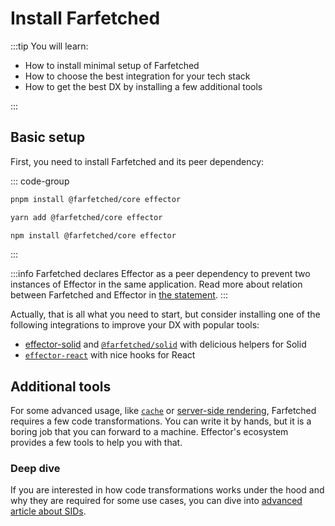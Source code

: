 # Install Farfetched

:::tip You will learn:

- How to install minimal setup of Farfetched
- How to choose the best integration for your tech stack
- How to get the best DX by installing a few additional tools

:::

## Basic setup

First, you need to install Farfetched and its peer dependency:

::: code-group

```sh [pnpm]
pnpm install @farfetched/core effector
```

```sh [yarn]
yarn add @farfetched/core effector
```

```sh [npm]
npm install @farfetched/core effector
```

:::

:::info
Farfetched declares Effector as a peer dependency to prevent two instances of Effector in the same application. Read more about relation between Farfetched and Effector in [the statement](/statements/effector).
:::

Actually, that is all what you need to start, but consider installing one of the following integrations to improve your DX with popular tools:

- [effector-solid](https://effector.dev/docs/api/effector-solid/) and [`@farfetched/solid`](/api/ui/solid) with delicious helpers for Solid
- [`effector-react`](https://effector.dev/docs/api/effector-react/) with nice hooks for React

## Additional tools

For some advanced usage, like [`cache`](/api/operators/cache) or [server-side rendering](/recipes/ssr), Farfetched requires a few code transformations. You can write it by hands, but it is a boring job that you can forward to a machine. Effector's ecosystem provides a few tools to help you with that.

<!--@include: ../shared/sids_plugins.md-->

### Deep dive

If you are interested in how code transformations works under the hood and why they are required for some use cases, you can dive into [advanced article about SIDs](/recipes/sids).
